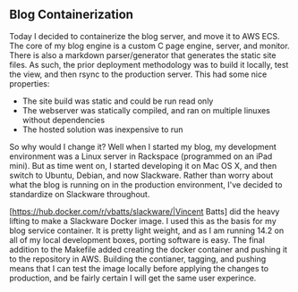 Blog Containerization
---------------------

Today I decided to containerize the blog server, and move it to AWS ECS.  The core of my blog engine is a custom C page engine, server, and monitor.  There is also a markdown parser/generator that generates the static site files.  As such, the prior deployment methodology was to build it locally, test the view, and then rsync to the production server.  This had some nice properties:

* The site build was static and could be run read only
* The webserver was statically compiled, and ran on multiple linuxes without dependencies
* The hosted solution was inexpensive to run

So why would I change it?  Well when I started my blog, my development environment was a Linux server in Rackspace (programmed on an iPad mini).  But as time went on, I started developing it on Mac OS X, and then switch to Ubuntu, Debian, and now Slackware.   Rather than worry about what the blog is running on in the production environment, I've decided to standardize on Slackware throughout.

[https://hub.docker.com/r/vbatts/slackware/|Vincent Batts] did the heavy lifting to make a Slackware Docker image.  I used this as the basis for my blog service container.  It is pretty light weight, and as I am running 14.2 on all of my local development boxes, porting software is easy.  The final addition to the Makefile added creating the docker container and pushing it to the repository in AWS.  Building the contianer, tagging, and pushing means that I can test the image locally before applying the changes to production, and be fairly certain I will get the same user experince.


